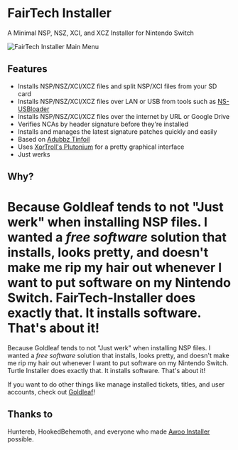 # FairTech Installer
A Minimal NSP, NSZ, XCI, and XCZ Installer for Nintendo Switch

![FairTech Installer Main Menu](https://i.imgur.com/eL1iZ0Q.jpg)

## Features
- Installs NSP/NSZ/XCI/XCZ files and split NSP/XCI files from your SD card
- Installs NSP/NSZ/XCI/XCZ files over LAN or USB from tools such as [NS-USBloader](https://github.com/developersu/ns-usbloader)
- Installs NSP/NSZ/XCI/XCZ files over the internet by URL or Google Drive
- Verifies NCAs by header signature before they're installed
- Installs and manages the latest signature patches quickly and easily
- Based on [Adubbz Tinfoil](https://github.com/Adubbz/Tinfoil)
- Uses [XorTroll's Plutonium](https://github.com/XorTroll/Plutonium) for a pretty graphical interface
- Just werks

## Why?

Because Goldleaf tends to not "Just werk" when installing NSP files. I wanted a *free software* solution that installs, looks pretty, and doesn't make me rip my hair out whenever I want to put software on my Nintendo Switch. FairTech-Installer does exactly that. It installs software. That's about it!
=======
Because Goldleaf tends to not "Just werk" when installing NSP files. I wanted a *free software* solution that installs, looks pretty, and doesn't make me rip my hair out whenever I want to put software on my Nintendo Switch. Turtle Installer does exactly that. It installs software. That's about it!


If you want to do other things like manage installed tickets, titles, and user accounts, check out [Goldleaf](https://github.com/XorTroll/Goldleaf)!

## Thanks to
Huntereb, HookedBehemoth, and everyone who made [Awoo Installer](https://github.com/Huntereb/Awoo-Installer) possible.
